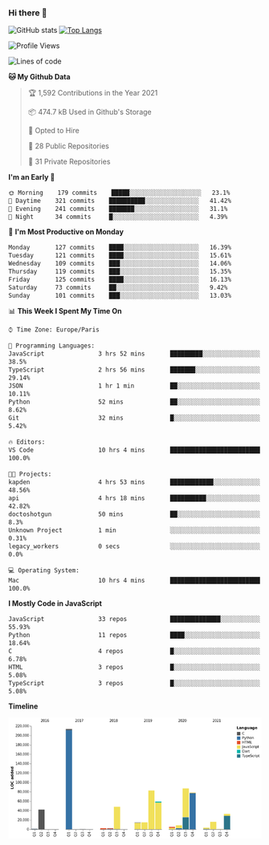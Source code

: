 ### Hi there 👋


![GitHub stats](https://github-readme-stats.vercel.app/api?username=eastkap&theme=dark&show_icons=true&count_private=true)
[![Top Langs](https://github-readme-stats.vercel.app/api/top-langs/?username=eastkap&layout=compact)](https://github.com/anuraghazra/github-readme-stats)



<!--START_SECTION:waka-->
![Profile Views](http://img.shields.io/badge/Profile%20Views-0-blue)

![Lines of code](https://img.shields.io/badge/From%20Hello%20World%20I%27ve%20Written-713893%20lines%20of%20code-blue)

**🐱 My Github Data** 

> 🏆 1,592 Contributions in the Year 2021
 > 
> 📦 474.7 kB Used in Github's Storage 
 > 
> 💼 Opted to Hire
 > 
> 📜 28 Public Repositories 
 > 
> 🔑 31 Private Repositories  
 > 
**I'm an Early 🐤** 

```text
🌞 Morning    179 commits    █████░░░░░░░░░░░░░░░░░░░░   23.1% 
🌆 Daytime    321 commits    ██████████░░░░░░░░░░░░░░░   41.42% 
🌃 Evening    241 commits    ███████░░░░░░░░░░░░░░░░░░   31.1% 
🌙 Night      34 commits     █░░░░░░░░░░░░░░░░░░░░░░░░   4.39%

```
📅 **I'm Most Productive on Monday** 

```text
Monday       127 commits    ████░░░░░░░░░░░░░░░░░░░░░   16.39% 
Tuesday      121 commits    ████░░░░░░░░░░░░░░░░░░░░░   15.61% 
Wednesday    109 commits    ███░░░░░░░░░░░░░░░░░░░░░░   14.06% 
Thursday     119 commits    ███░░░░░░░░░░░░░░░░░░░░░░   15.35% 
Friday       125 commits    ████░░░░░░░░░░░░░░░░░░░░░   16.13% 
Saturday     73 commits     ██░░░░░░░░░░░░░░░░░░░░░░░   9.42% 
Sunday       101 commits    ███░░░░░░░░░░░░░░░░░░░░░░   13.03%

```


📊 **This Week I Spent My Time On** 

```text
⌚︎ Time Zone: Europe/Paris

💬 Programming Languages: 
JavaScript               3 hrs 52 mins       █████████░░░░░░░░░░░░░░░░   38.5% 
TypeScript               2 hrs 56 mins       ███████░░░░░░░░░░░░░░░░░░   29.14% 
JSON                     1 hr 1 min          ██░░░░░░░░░░░░░░░░░░░░░░░   10.11% 
Python                   52 mins             ██░░░░░░░░░░░░░░░░░░░░░░░   8.62% 
Git                      32 mins             █░░░░░░░░░░░░░░░░░░░░░░░░   5.42%

🔥 Editors: 
VS Code                  10 hrs 4 mins       █████████████████████████   100.0%

🐱‍💻 Projects: 
kapden                   4 hrs 53 mins       ████████████░░░░░░░░░░░░░   48.56% 
api                      4 hrs 18 mins       ██████████░░░░░░░░░░░░░░░   42.82% 
doctoshotgun             50 mins             ██░░░░░░░░░░░░░░░░░░░░░░░   8.3% 
Unknown Project          1 min               ░░░░░░░░░░░░░░░░░░░░░░░░░   0.31% 
legacy_workers           0 secs              ░░░░░░░░░░░░░░░░░░░░░░░░░   0.0%

💻 Operating System: 
Mac                      10 hrs 4 mins       █████████████████████████   100.0%

```

**I Mostly Code in JavaScript** 

```text
JavaScript               33 repos            ██████████████░░░░░░░░░░░   55.93% 
Python                   11 repos            ████░░░░░░░░░░░░░░░░░░░░░   18.64% 
C                        4 repos             █░░░░░░░░░░░░░░░░░░░░░░░░   6.78% 
HTML                     3 repos             █░░░░░░░░░░░░░░░░░░░░░░░░   5.08% 
TypeScript               3 repos             █░░░░░░░░░░░░░░░░░░░░░░░░   5.08%

```


**Timeline**

![Chart not found](https://raw.githubusercontent.com/Eastkap/Eastkap/main/charts/bar_graph.png) 


<!--END_SECTION:waka-->

<!--
**Eastkap/eastkap** is a ✨ _special_ ✨ repository because its `README.md` (this file) appears on your GitHub profile.

Here are some ideas to get you started:

- 🔭 I’m currently working on ...
- 🌱 I’m currently learning ...
- 👯 I’m looking to collaborate on ...
- 🤔 I’m looking for help with ...
- 💬 Ask me about ...
- 📫 How to reach me: ...
- 😄 Pronouns: ...
- ⚡ Fun fact: ...
-->
